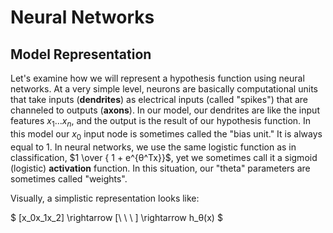 # Neural Networks

## Model Representation

Let's examine how we will represent a hypothesis function using neural
networks. At a very simple level, neurons are basically computational
units that take inputs (**dendrites**) as electrical inputs (called
"spikes") that are channeled to outputs (**axons**). In our model, our
dendrites are like the input features $x_1...x_n$, and the output is the
result of our hypothesis function. In this model our $x_0$ input node is sometimes
called the "bias unit." It is always equal to 1. In neural networks, we
use the same logistic function as in classification,
$1 \over { 1 + e^{θ^Tx}}$, yet we sometimes call it a sigmoid (logistic)
**activation** function. In this situation, our "theta" parameters are
sometimes called "weights".

Visually, a simplistic representation looks like:

$
[x_0x_1x_2] \rightarrow [\ \ \ ] \rightarrow h_θ(x)
$
